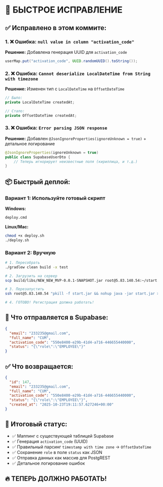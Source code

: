 # 🚀 БЫСТРОЕ ИСПРАВЛЕНИЕ

## ✅ Исправлено в этом коммите:

### 1. ❌ Ошибка: `null value in column "activation_code"`
**Решение:** Добавлена генерация UUID для `activation_code`
```java
userMap.put("activation_code", UUID.randomUUID().toString());
```

### 2. ❌ Ошибка: `Cannot deserialize LocalDateTime from String with timezone`
**Решение:** Изменен тип с `LocalDateTime` на `OffsetDateTime`
```java
// Было:
private LocalDateTime createdAt;

// Стало:
private OffsetDateTime createdAt;
```

### 3. ❌ Ошибка: `Error parsing JSON response`
**Решение:** Добавлен `@JsonIgnoreProperties(ignoreUnknown = true)` + детальное логирование
```java
@JsonIgnoreProperties(ignoreUnknown = true)
public class SupabaseUserDto {
    // Теперь игнорирует неизвестные поля (кириллица, и т.д.)
}
```

## 📦 Быстрый деплой:

### Вариант 1: Используйте готовый скрипт

**Windows:**
```cmd
deploy.cmd
```

**Linux/Mac:**
```bash
chmod +x deploy.sh
./deploy.sh
```

### Вариант 2: Вручную

```bash
# 1. Пересобрать
./gradlew clean build -x test

# 2. Загрузить на сервер
scp build/libs/NEW_NEW_MVP-0.0.1-SNAPSHOT.jar root@5.83.140.54:~/start.jar

# 3. Перезапустить
ssh root@5.83.140.54 "pkill -f start.jar && nohup java -jar start.jar > app.log 2>&1 &"

# 4. ГОТОВО! Регистрация должна работать!
```

## 📝 Что отправляется в Supabase:

```json
{
  "email": "233235@gmail.com",
  "full_name": "CUM",
  "activation_code": "550e8400-e29b-41d4-a716-446655440000",
  "status": "{\"role\":\"EMPLOYEE\"}"
}
```

## ✅ Что возвращается:

```json
{
  "id": 147,
  "email": "233235@gmail.com",
  "full_name": "CUM",
  "activation_code": "550e8400-e29b-41d4-a716-446655440000",
  "status": "{\"role\":\"EMPLOYEE\"}",
  "created_at": "2025-10-23T19:11:57.627246+00:00"
}
```

## 🎯 Итоговый статус:

- ✅ Маппинг с существующей таблицей Supabase
- ✅ Генерация `activation_code` (UUID)
- ✅ Правильный парсинг `timestamp with time zone` → `OffsetDateTime`
- ✅ Сохранение `role` в поле `status` как JSON
- ✅ Отправка данных как массив для PostgREST
- ✅ Детальное логирование ошибок

## 🔥 ТЕПЕРЬ ДОЛЖНО РАБОТАТЬ!

